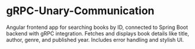 # gRPC-Unary-Communication
Angular frontend app for searching books by ID, connected to Spring Boot backend with gRPC integration.  Fetches and displays book details like title, author, genre, and published year.  Includes error handling and stylish UI. 
